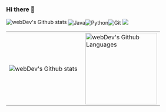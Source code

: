 ### Hi there 👋



![Java](https://img.shields.io/badge/java-%23ED8B00.svg?style=for-the-badge&logo=java&logoColor=white)![Python](https://img.shields.io/badge/python-3670A0?style=for-the-badge&logo=python&logoColor=ffdd54)![Git](https://img.shields.io/badge/git-%23F05033.svg?style=for-the-badge&logo=git&logoColor=white)
<img src="https://img.shields.io/badge/HTML-202121?style=for-the-badge&logo=html5&logoColor=red" />
<img align="left" src="http://github-profile-summary-cards.vercel.app/api/cards/stats?username=DanilDuck&theme=github_dark" alt="webDev's Github stats" />
<table style="border: none;">
  <tr>
    <td>
      <img align="left" src="http://github-readme-streak-stats.herokuapp.com?user=DanilDuck&theme=tokyonight" alt="webDev's Github stats" />
    </td>
    <td>
      <img height="195px" align="right" alt="webDev's Github Languages" src="https://github-readme-stats-sigma-five.vercel.app/api/top-langs/?username=DanilDuck&layout=compact&theme=tokyonight" /> 
    </td>
  </tr>
</table>
